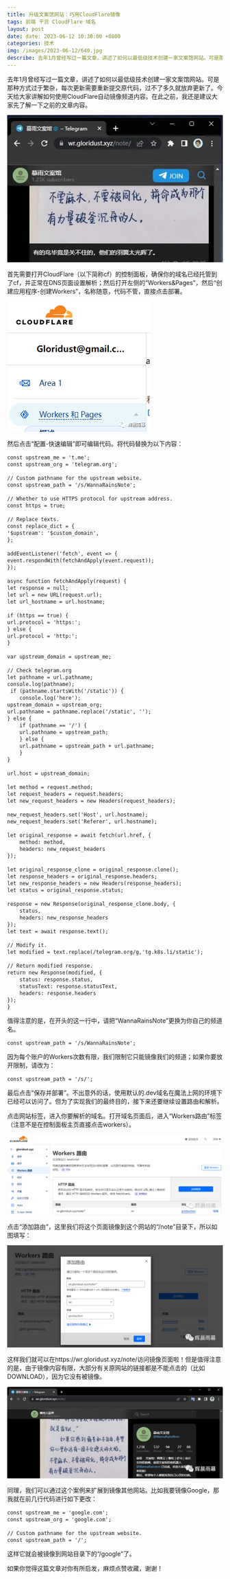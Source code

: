 ```yaml
---
title: 升级文案馆网站：巧用CloudFlare镜像
tags: 前端 干货 CloudFlare 域名
layout: post
date: date: 2023-06-12 10:30:00 +0800
categories: 技术
img: /images/2023-06-12/640.jpg
describe: 去年1月曾经写过一篇文章，讲述了如何以最低级技术创建一家文案馆网站​。可是那种方式过于繁杂，每次更新需要重新提交原代码，过不了多久就放弃​更新了。今天给大家讲解如何使用CloudFlare自动镜像​频道内容。
---
```


去年1月曾经写过一篇文章，讲述了如何以最低级技术创建一家文案馆网站。可是那种方式过于繁杂，每次更新需要重新提交原代码，过不了多久就放弃更新了。今天给大家讲解如何使用CloudFlare自动镜像频道内容。在此之前，我还是建议大家先了解一下之前的文章内容。

![](/images/2023-06-12/640.jpg)

首先需要打开CloudFlare（以下简称cf）的控制面板，确保你的域名已经托管到了cf，并正常在DNS页面设置解析；然后打开左侧的“Workers&Pages”，然后“创建应用程序-创建Workers”，名称随意，代码不管，直接点击部署。

![](/images/2023-06-12/640.png)

然后点击“配置-快速编辑”即可编辑代码。将代码替换为以下内容：

    const upstream_me = 't.me';
    const upstream_org = 'telegram.org';

    // Custom pathname for the upstream website.
    const upstream_path = '/s/WannaRainsNote';

    // Whether to use HTTPS protocol for upstream address.
    const https = true;

    // Replace texts.
    const replace_dict = {
    '$upstream': '$custom_domain',
    };

    addEventListener('fetch', event => {
    event.respondWith(fetchAndApply(event.request));
    });

    async function fetchAndApply(request) {
    let response = null;
    let url = new URL(request.url);
    let url_hostname = url.hostname;

    if (https == true) {
    url.protocol = 'https:';
    } else {
    url.protocol = 'http:';
    }

    var upstream_domain = upstream_me;

    // Check telegram.org
    let pathname = url.pathname;
    console.log(pathname);
     if (pathname.startsWith('/static')) {
        console.log('here');
    upstream_domain = upstream_org;
    url.pathname = pathname.replace('/static', '');
    } else {
        if (pathname == '/') {
        url.pathname = upstream_path;
        } else {
        url.pathname = upstream_path + url.pathname;
        }
    }

    url.host = upstream_domain;

    let method = request.method;
    let request_headers = request.headers;
    let new_request_headers = new Headers(request_headers);

    new_request_headers.set('Host', url.hostname);
    new_request_headers.set('Referer', url.hostname);

    let original_response = await fetch(url.href, {
        method: method,
        headers: new_request_headers
    });

    let original_response_clone = original_response.clone();
    let response_headers = original_response.headers;
    let new_response_headers = new Headers(response_headers);
    let status = original_response.status;

    response = new Response(original_response_clone.body, {
        status,
        headers: new_response_headers
    });
    let text = await response.text();

    // Modify it.
    let modified = text.replace(/telegram.org/g,'tg.k8s.li/static');

    // Return modified response.
    return new Response(modified, {
        status: response.status,
        statusText: response.statusText,
        headers: response.headers
    });
    }
值得注意的是，在开头的这一行中，请把“WannaRainsNote”更换为你自己的频道名。

    const upstream_path = '/s/WannaRainsNote';
因为每个账户的Workers次数有限，我们限制它只能镜像我们的频道；如果你要放开限制，请改为：

    const upstream_path = '/s/';
最后点击“保存并部署”。不出意外的话，使用默认的.dev域名在魔法上网的环境下已经可以访问了。但为了实现我们的最终目的，接下来还要继续设置路由和解析。

点击网站标签，进入你要解析的域名。打开域名页面后，进入“Workers路由”标签（注意不是在控制面板主页直接点击workers）。

![](/images/2023-06-12/640%20(1).png)

点击“添加路由”，这里我们将这个页面镜像到这个网站的“/note”目录下，所以如图填写：

![](/images/2023-06-12/640%20(2).png)

这样我们就可以在https://wr.gloridust.xyz/note/访问镜像页面啦！但是值得注意的是，由于镜像内容有限，大部分有关原网站的链接都是不能点击的（比如DOWNLOAD），因为它没有被镜像。

![](/images/2023-06-12/640%20(3).png)

同理，我们可以通过这个案例来扩展到镜像其他网站。比如我要镜像Google，那我就在前几行代码进行如下更改：

    const upstream_me = 'google.com';
    const upstream_org = 'google.com';

    // Custom pathname for the upstream website.
    const upstream_path = '/';
这样它就会被镜像到网站目录下的“/google”了。

如果你觉得这篇文章对你有所启发，麻烦点赞收藏，谢谢！